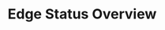 ---
layout: article
title: Edge Status Overview
description: 
  - This shopfloor ...
lang: en
weight: 2000
isDraft: true
ref: Edge-Status-Overview
category:
  - Edge
  - Interaction
image: Edge-Status-Overview.png
image_thumbnail: Edge-Status-Overview_thumbnail.png
download: Edge-Status-Overview.pbmx
overview_description:
overview_benefits:
overview_data_sources:
---